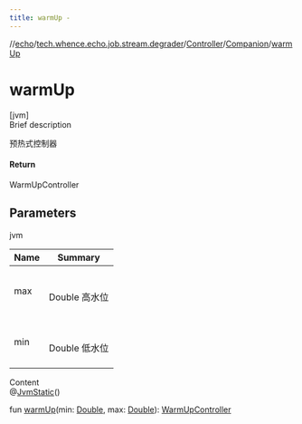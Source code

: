 ```yaml
---
title: warmUp -
---
```

//[echo](../../../index.md)/[tech.whence.echo.job.stream.degrader](../../index.md)/[Controller](../index.md)/[Companion](index.md)/[warmUp](warm-up.md)



# warmUp  
[jvm]  
Brief description  


预热式控制器



#### Return  


WarmUpController



## Parameters  
  
jvm  
  
|  Name|  Summary| 
|---|---|
| max| <br><br>Double 高水位<br><br>
| min| <br><br>Double 低水位<br><br>
  
  
Content  
@[JvmStatic](https://kotlinlang.org/api/latest/jvm/stdlib/kotlin.jvm/-jvm-static/index.html)()  
  
fun [warmUp](warm-up.md)(min: [Double](https://kotlinlang.org/api/latest/jvm/stdlib/kotlin/-double/index.html), max: [Double](https://kotlinlang.org/api/latest/jvm/stdlib/kotlin/-double/index.html)): [WarmUpController](../../-warm-up-controller/index.md)  



